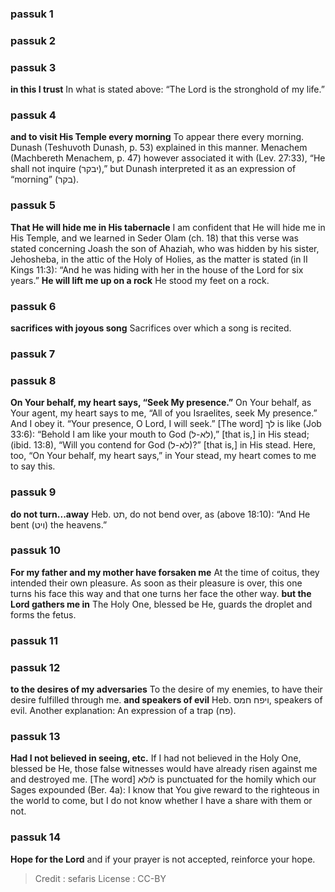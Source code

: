
### passuk 1

### passuk 2

### passuk 3
<b>in this I trust</b> In what is stated above: “The Lord is the stronghold of my life.”

### passuk 4
<b>and to visit His Temple every morning</b> To appear there every morning. Dunash (Teshuvoth Dunash, p. 53) explained in this manner. Menachem (Machbereth Menachem, p. 47) however associated it with (Lev. 27:33), “He shall not inquire (יבקר),” but Dunash interpreted it as an expression of “morning” (בקר).

### passuk 5
<b>That He will hide me in His tabernacle</b> I am confident that He will hide me in His Temple, and we learned in Seder Olam (ch. 18) that this verse was stated concerning Joash the son of Ahaziah, who was hidden by his sister, Jehosheba, in the attic of the Holy of Holies, as the matter is stated (in II Kings 11:3): “And he was hiding with her in the house of the Lord for six years.”
<b>He will lift me up on a rock</b> He stood my feet on a rock.

### passuk 6
<b>sacrifices with joyous song</b> Sacrifices over which a song is recited.

### passuk 7

### passuk 8
<b>On Your behalf, my heart says, “Seek My presence.”</b> On Your behalf, as Your agent, my heart says to me, “All of you Israelites, seek My presence.” And I obey it. “Your presence, O Lord, I will seek.”
[The word] לך is like (Job 33:6): “Behold I am like your mouth to God (לא-ל),” [that is,] in His stead; (ibid. 13:8), “Will you contend for God (לא-ל)?” [that is,] in His stead. Here, too, “On Your behalf, my heart says,” in Your stead, my heart comes to me to say this.

### passuk 9
<b>do not turn...away</b> Heb. תט, do not bend over, as (above 18:10): “And He bent (ויט) the heavens.”

### passuk 10
<b>For my father and my mother have forsaken me</b> At the time of coitus, they intended their own pleasure. As soon as their pleasure is over, this one turns his face this way and that one turns her face the other way.
<b>but the Lord gathers me in</b> The Holy One, blessed be He, guards the droplet and forms the fetus.

### passuk 11

### passuk 12
<b>to the desires of my adversaries</b> To the desire of my enemies, to have their desire fulfilled through me.
<b>and speakers of evil</b> Heb. ויפח חמס, speakers of evil. Another explanation: An expression of a trap (פח).

### passuk 13
<b>Had I not believed in seeing, etc.</b> If I had not believed in the Holy One, blessed be He, those false witnesses would have already risen against me and destroyed me. [The word] לולא is punctuated for the homily which our Sages expounded (Ber. 4a): I know that You give reward to the righteous in the world to come, but I do not know whether I have a share with them or not.

### passuk 14
<b>Hope for the Lord</b> and if your prayer is not accepted, reinforce your hope.

>Credit : sefaris
>License : CC-BY